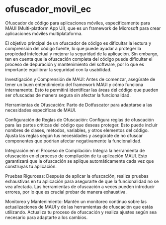# ofuscador_movil_ec
Ofuscador de código para aplicaciones móviles, específicamente para MAUI (Multi-platform App UI), que es un framework de Microsoft para crear aplicaciones móviles multiplataforma.

El objetivo principal de un ofuscador de código es dificultar la lectura y comprensión del código fuente, lo que puede ayudar a proteger la propiedad intelectual y mejorar la seguridad de la aplicación. Sin embargo, ten en cuenta que la ofuscación completa del código puede dificultar el proceso de depuración y mantenimiento del software, por lo que es importante equilibrar la seguridad con la usabilidad.


Investigación y Comprensión de MAUI:
Antes de comenzar, asegúrate de tener un buen entendimiento del framework MAUI y cómo funciona internamente. Esto te permitirá identificar las áreas del código que pueden ser ofuscadas de manera segura sin afectar la funcionalidad.

Herramientas de Ofuscación:
Parto de Dotfuscator para adaptarse a las necesidades específicas de MAUI.

Configuración de Reglas de Ofuscación:
Configura reglas de ofuscación para las partes críticas del código que deseas proteger. Esto puede incluir nombres de clases, métodos, variables, y otros elementos del código. Ajusta las reglas según tus necesidades y asegúrate de no ofuscar componentes que podrían afectar negativamente la funcionalidad.

Integración en el Proceso de Compilación:
Integra la herramienta de ofuscación en el proceso de compilación de tu aplicación MAUI. Esto garantizará que la ofuscación se aplique automáticamente cada vez que construyas tu aplicación.

Pruebas Rigurosas:
Después de aplicar la ofuscación, realiza pruebas exhaustivas en tu aplicación para asegurarte de que la funcionalidad no se vea afectada. Las herramientas de ofuscación a veces pueden introducir errores, por lo que es crucial probar de manera exhaustiva.

Monitoreo y Mantenimiento:
Mantén un monitoreo continuo sobre las actualizaciones de MAUI y de las herramientas de ofuscación que estás utilizando. Actualiza tu proceso de ofuscación y realiza ajustes según sea necesario para adaptarte a los cambios.
